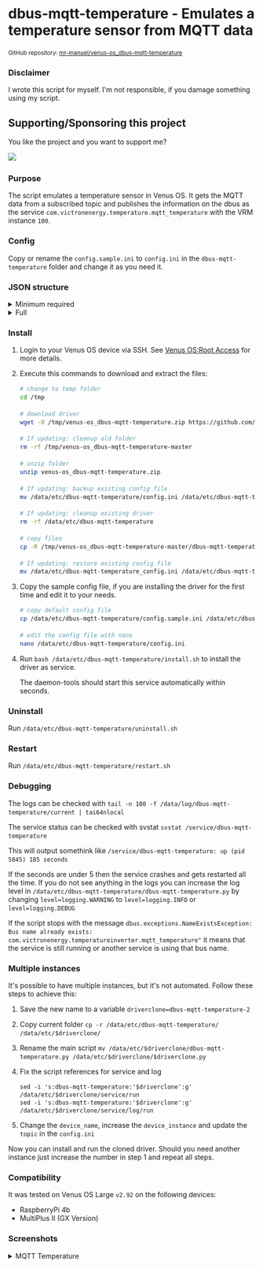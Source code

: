 # dbus-mqtt-temperature - Emulates a temperature sensor from MQTT data

<small>GitHub repository: [mr-manuel/venus-os_dbus-mqtt-temperature](https://github.com/mr-manuel/venus-os_dbus-mqtt-temperature)</small>

### Disclaimer

I wrote this script for myself. I'm not responsible, if you damage something using my script.


## Supporting/Sponsoring this project

You like the project and you want to support me?

[<img src="https://github.md0.eu/uploads/donate-button.svg" height="50">](https://www.paypal.com/donate/?hosted_button_id=3NEVZBDM5KABW)


### Purpose

The script emulates a temperature sensor in Venus OS. It gets the MQTT data from a subscribed topic and publishes the information on the dbus as the service `com.victronenergy.temperature.mqtt_temperature` with the VRM instance `100`.


### Config

Copy or rename the `config.sample.ini` to `config.ini` in the `dbus-mqtt-temperature` folder and change it as you need it.


### JSON structure

<details><summary>Minimum required</summary>

```json
{
    "temperature": 22.0
}
```

OR

```json
{
    "value": 22.0
}
```
</details>

<details><summary>Full</summary>

```json
{
    "temperature": 22.0,
    "humidity": 62.927,
    "pressure": 102.104
}
```
</details>


### Install

1. Login to your Venus OS device via SSH. See [Venus OS:Root Access](https://www.victronenergy.com/live/ccgx:root_access#root_access) for more details.

2. Execute this commands to download and extract the files:

    ```bash
    # change to temp folder
    cd /tmp

    # download driver
    wget -O /tmp/venus-os_dbus-mqtt-temperature.zip https://github.com/mr-manuel/venus-os_dbus-mqtt-temperature/archive/refs/heads/master.zip

    # If updating: cleanup old folder
    rm -rf /tmp/venus-os_dbus-mqtt-temperature-master

    # unzip folder
    unzip venus-os_dbus-mqtt-temperature.zip

    # If updating: backup existing config file
    mv /data/etc/dbus-mqtt-temperature/config.ini /data/etc/dbus-mqtt-temperature_config.ini

    # If updating: cleanup existing driver
    rm -rf /data/etc/dbus-mqtt-temperature

    # copy files
    cp -R /tmp/venus-os_dbus-mqtt-temperature-master/dbus-mqtt-temperature/ /data/etc/

    # If updating: restore existing config file
    mv /data/etc/dbus-mqtt-temperature_config.ini /data/etc/dbus-mqtt-temperature/config.ini
    ```

3. Copy the sample config file, if you are installing the driver for the first time and edit it to your needs.

    ```bash
    # copy default config file
    cp /data/etc/dbus-mqtt-temperature/config.sample.ini /data/etc/dbus-mqtt-temperature/config.ini

    # edit the config file with nano
    nano /data/etc/dbus-mqtt-temperature/config.ini
    ```

4. Run `bash /data/etc/dbus-mqtt-temperature/install.sh` to install the driver as service.

   The daemon-tools should start this service automatically within seconds.

### Uninstall

Run `/data/etc/dbus-mqtt-temperature/uninstall.sh`

### Restart

Run `/data/etc/dbus-mqtt-temperature/restart.sh`

### Debugging

The logs can be checked with `tail -n 100 -f /data/log/dbus-mqtt-temperature/current | tai64nlocal`

The service status can be checked with svstat `svstat /service/dbus-mqtt-temperature`

This will output somethink like `/service/dbus-mqtt-temperature: up (pid 5845) 185 seconds`

If the seconds are under 5 then the service crashes and gets restarted all the time. If you do not see anything in the logs you can increase the log level in `/data/etc/dbus-mqtt-temperature/dbus-mqtt-temperature.py` by changing `level=logging.WARNING` to `level=logging.INFO` or `level=logging.DEBUG`

If the script stops with the message `dbus.exceptions.NameExistsException: Bus name already exists: com.victronenergy.temperatureinverter.mqtt_temperature"` it means that the service is still running or another service is using that bus name.

### Multiple instances

It's possible to have multiple instances, but it's not automated. Follow these steps to achieve this:

1. Save the new name to a variable `driverclone=dbus-mqtt-temperature-2`

2. Copy current folder `cp -r /data/etc/dbus-mqtt-temperature/ /data/etc/$driverclone/`

3. Rename the main script `mv /data/etc/$driverclone/dbus-mqtt-temperature.py /data/etc/$driverclone/$driverclone.py`

4. Fix the script references for service and log
    ```
    sed -i 's:dbus-mqtt-temperature:'$driverclone':g' /data/etc/$driverclone/service/run
    sed -i 's:dbus-mqtt-temperature:'$driverclone':g' /data/etc/$driverclone/service/log/run
    ```

5. Change the `device_name`, increase the `device_instance` and update the `topic` in the `config.ini`

Now you can install and run the cloned driver. Should you need another instance just increase the number in step 1 and repeat all steps.

### Compatibility

It was tested on Venus OS Large `v2.92` on the following devices:

* RaspberryPi 4b
* MultiPlus II (GX Version)

### Screenshots

<details><summary>MQTT Temperature</summary>

![Temperature - device list](/screenshots/temperature_device-list.png)
![Temperature - device list - mqtt temperature 1](/screenshots/temperature_device-list_mqtt-temperature-1.png)
![Temperature - device list - mqtt temperature 2](/screenshots/temperature_device-list_mqtt-temperature-2.png)

### GuiMods

![Temperature - pages](/screenshots/temperature_pages_guimods.png)

</details>
